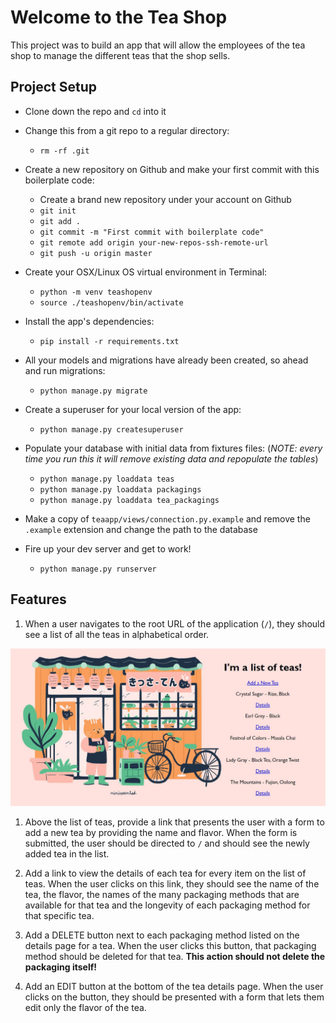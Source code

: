 # Welcome to the Tea Shop

This project was to build an app that will allow the employees of the tea shop to manage the different teas that the shop sells.

## Project Setup

* Clone down the repo and `cd` into it

* Change this from a git repo to a regular directory:
  * `rm -rf .git`

* Create a new repository on Github and make your first commit with this boilerplate code:
  * Create a brand new repository under your account on Github
  * `git init`
  * `git add .`
  * `git commit -m "First commit with boilerplate code"`
  * `git remote add origin your-new-repos-ssh-remote-url`
  * `git push -u origin master`

* Create your OSX/Linux OS virtual environment in Terminal:

  * `python -m venv teashopenv`
  * `source ./teashopenv/bin/activate`

* Install the app's dependencies:

  * `pip install -r requirements.txt`

* All your models and migrations have already been created, so ahead and run migrations:

  * `python manage.py migrate`

* Create a superuser for your local version of the app:

  * `python manage.py createsuperuser`

* Populate your database with initial data from fixtures files: (_NOTE: every time you run this it will remove existing data and repopulate the tables_)

  * `python manage.py loaddata teas`
  * `python manage.py loaddata packagings`
  * `python manage.py loaddata tea_packagings`

* Make a copy of `teaapp/views/connection.py.example` and remove the `.example` extension and change the path to the database 

* Fire up your dev server and get to work!

  * `python manage.py runserver`


## Features

1. When a user navigates to the root URL of the application (`/`), they should see a list of all the teas in alphabetical order.

![Alphabetical List](teaapp/static/images/teashop.JPG)

1. Above the list of teas, provide a link that presents the user with a form to add a new tea by providing the name and flavor. When the form is submitted, the user should be directed to `/` and should see the newly added tea in the list.

1. Add a link to view the details of each tea for every item on the list of teas. When the user clicks on this link, they should see the name of the tea, the flavor, the names of the many packaging methods that are available for that tea and the longevity of each packaging method for that specific tea.

1. Add a DELETE button next to each packaging method listed on the details page for a tea. When the user clicks this button, that packaging method should be deleted for that tea. **This action should not delete the packaging itself!**

1. Add an EDIT button at the bottom of the tea details page. When the user clicks on the button, they should be presented with a form that lets them edit only the flavor of the tea. 
